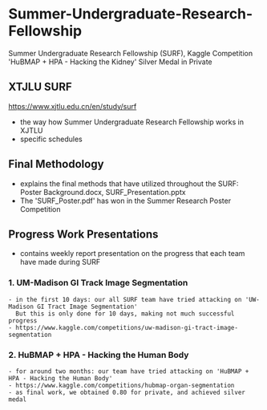# Summer-Undergraduate-Research-Fellowship
Summer Undergraduate Research Fellowship (SURF), Kaggle Competition 'HuBMAP + HPA - Hacking the Kidney' Silver Medal in Private

## XTJLU SURF
https://www.xjtlu.edu.cn/en/study/surf
- the way how Summer Undergraduate Research Fellowship works in XJTLU
- specific schedules

## Final Methodology
- explains the final methods that have utilized throughout the SURF: Poster Background.docx, SURF_Presentation.pptx
- The 'SURF_Poster.pdf' has won in the Summer Research Poster Competition

## Progress Work Presentations
- contains weekly report presentation on the progress that each team have made during SURF
### 1. UM-Madison GI Track Image Segmentation
    - in the first 10 days: our all SURF team have tried attacking on 'UW-Madison GI Tract Image Segmentation'
      But this is only done for 10 days, making not much successful progress
    - https://www.kaggle.com/competitions/uw-madison-gi-tract-image-segmentation
### 2. HuBMAP + HPA - Hacking the Human Body
    - for around two months: our team have tried attacking on 'HuBMAP + HPA - Hacking the Human Body'
    - https://www.kaggle.com/competitions/hubmap-organ-segmentation
    - as final work, we obtained 0.80 for private, and achieved silver medal

